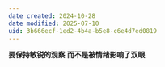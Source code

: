 ```yaml
---
date created: 2024-10-28
date modified: 2025-07-10
uid: 3b666ecf-1ed2-4b4a-b5e8-c6e4d7ed0819
---
```

**要保持敏锐的观察** **而不是被情绪影响了双眼**
